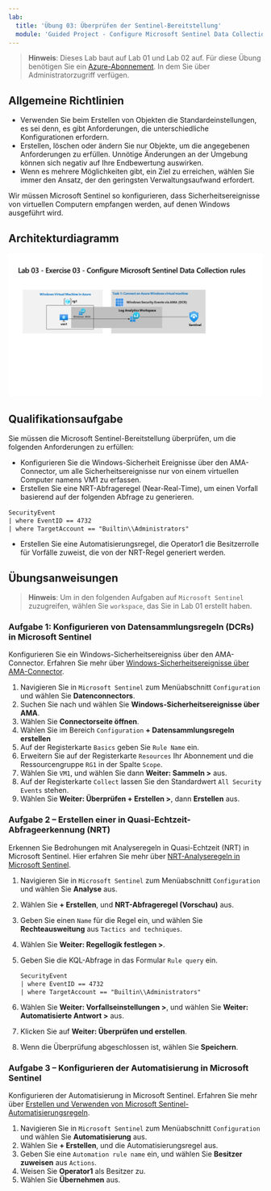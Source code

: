 ```yaml
---
lab:
  title: 'Übung 03: Überprüfen der Sentinel-Bereitstellung'
  module: 'Guided Project - Configure Microsoft Sentinel Data Collection rules, NRT Analytic rule and Automation'
---
```


>**Hinweis**: Dieses Lab baut auf Lab 01 und Lab 02 auf. Für diese Übung benötigen Sie ein [Azure-Abonnement](https://azure.microsoft.com/free/?azure-portal=true). In dem Sie über Administratorzugriff verfügen.

## Allgemeine Richtlinien

- Verwenden Sie beim Erstellen von Objekten die Standardeinstellungen, es sei denn, es gibt Anforderungen, die unterschiedliche Konfigurationen erfordern.
- Erstellen, löschen oder ändern Sie nur Objekte, um die angegebenen Anforderungen zu erfüllen. Unnötige Änderungen an der Umgebung können sich negativ auf Ihre Endbewertung auswirken.
- Wenn es mehrere Möglichkeiten gibt, ein Ziel zu erreichen, wählen Sie immer den Ansatz, der den geringsten Verwaltungsaufwand erfordert.

Wir müssen Microsoft Sentinel so konfigurieren, dass Sicherheitsereignisse von virtuellen Computern empfangen werden, auf denen Windows ausgeführt wird.

## Architekturdiagramm

![Diagramm der Windows-Sicherheitsereignisse über AMA mithilfe von DCR.](../Media/apl-5001-lab-diagrams-lab03.png)

## Qualifikationsaufgabe

Sie müssen die Microsoft Sentinel-Bereitstellung überprüfen, um die folgenden Anforderungen zu erfüllen:

- Konfigurieren Sie die Windows-Sicherheit Ereignisse über den AMA-Connector, um alle Sicherheitsereignisse nur von einem virtuellen Computer namens VM1 zu erfassen.
- Erstellen Sie eine NRT-Abfrageregel (Near-Real-Time), um einen Vorfall basierend auf der folgenden Abfrage zu generieren.

```KQL
SecurityEvent 
| where EventID == 4732
| where TargetAccount == "Builtin\\Administrators"
```

- Erstellen Sie eine Automatisierungsregel, die Operator1 die Besitzerrolle für Vorfälle zuweist, die von der NRT-Regel generiert werden.

## Übungsanweisungen

>**Hinweis**: Um in den folgenden Aufgaben auf `Microsoft Sentinel` zuzugreifen, wählen Sie `workspace`, das Sie in Lab 01 erstellt haben.

### Aufgabe 1: Konfigurieren von Datensammlungsregeln (DCRs) in Microsoft Sentinel

Konfigurieren Sie ein Windows-Sicherheitsereigniss über den AMA-Connector. Erfahren Sie mehr über [Windows-Sicherheitsereignisse über AMA-Connector](https://learn.microsoft.com/azure/sentinel/data-connectors/windows-security-events-via-ama).

 1. Navigieren Sie in `Microsoft Sentinel` zum Menüabschnitt `Configuration` und wählen Sie **Datenconnectors**.
 1. Suchen Sie nach und wählen Sie **Windows-Sicherheitsereignisse über AMA**.
 1. Wählen Sie **Connectorseite öffnen**.
 1. Wählen Sie im Bereich `Configuration` **+ Datensammlungsregeln erstellen**
 1. Auf der Registerkarte `Basics` geben Sie `Rule Name` ein.
 1. Erweitern Sie auf der Registerkarte `Resources` Ihr Abonnement und die Ressourcengruppe `RG1` in der Spalte `Scope`.
 1. Wählen Sie `VM1`, und wählen Sie dann **Weiter: Sammeln >** aus.
 1. Auf der Registerkarte `Collect` lassen Sie den Standardwert `All Security Events` stehen.
 1. Wählen Sie **Weiter: Überprüfen + Erstellen >**, dann **Erstellen** aus.

### Aufgabe 2 – Erstellen einer in Quasi-Echtzeit-Abfrageerkennung (NRT)

Erkennen Sie Bedrohungen mit Analyseregeln in Quasi-Echtzeit (NRT) in Microsoft Sentinel. Hier erfahren Sie mehr über [NRT-Analyseregeln in Microsoft Sentinel](https://learn.microsoft.com/azure/sentinel/near-real-time-rules).

 1. Navigieren Sie in `Microsoft Sentinel` zum Menüabschnitt `Configuration` und wählen Sie **Analyse** aus.
 1. Wählen Sie **+ Erstellen**, und **NRT-Abfrageregel (Vorschau)** aus.
 1. Geben Sie einen `Name` für die Regel ein, und wählen Sie **Rechteausweitung** aus `Tactics and techniques`.
 1. Wählen Sie **Weiter: Regellogik festlegen >**.
 1. Geben Sie die KQL-Abfrage in das Formular `Rule query` ein.

    ```KQL
    SecurityEvent 
    | where EventID == 4732
    | where TargetAccount == "Builtin\\Administrators"
    ```

 1. Wählen Sie **Weiter: Vorfallseinstellungen >**, und wählen Sie **Weiter: Automatisierte Antwort >** aus.
 1. Klicken Sie auf **Weiter: Überprüfen und erstellen**.
 1. Wenn die Überprüfung abgeschlossen ist, wählen Sie **Speichern**.

### Aufgabe 3 – Konfigurieren der Automatisierung in Microsoft Sentinel 

Konfigurieren der Automatisierung in Microsoft Sentinel. Erfahren Sie mehr über [Erstellen und Verwenden von Microsoft Sentinel-Automatisierungsregeln](https://learn.microsoft.com/azure/sentinel/create-manage-use-automation-rules).

 1. Navigieren Sie in `Microsoft Sentinel` zum Menüabschnitt `Configuration` und wählen Sie **Automatisierung** aus.
 1. Wählen Sie **+ Erstellen**, und die Automatisierungsregel aus.
 1. Geben Sie eine `Automation rule name` ein, und wählen Sie **Besitzer zuweisen** aus `Actions`.
 1. Weisen Sie **Operator1** als Besitzer zu.
 1. Wählen Sie **Übernehmen** aus.
